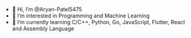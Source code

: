 - 👋 Hi, I’m @Aryan-Patel5475
- 👀 I’m interested in Programming and Machine Learning
- 🌱 I’m currently learning C/C++, Python, Go, JavaScript, Flutter, React and Assembly Language

<!---
Aryan-Patel5475/Aryan-Patel5475 is a ✨ special ✨ repository because its `README.md` (this file) appears on your GitHub profile.
You can click the Preview link to take a look at your changes.
--->
